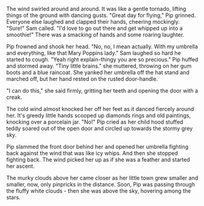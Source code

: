 The wind swirled around and around. It was like a gentle tornado, lifting things of the ground with dancing gusts. "Great day for flying," Pip grinned. Everyone else laughed and clapped their hands, cheering mockingly. "Sure!" Sam called. "I'd love to go out there and get whipped up into a smoothie!" There was a smacking of hands and some roaring laughter.

Pip frowned and shook her head. "No, no, I mean actually. With my umbrella and everything, like that Mary Poppins lady." Sam laughed so hard he started to cough. "Yeah right explain-thingy you are so precious." Pip huffed and stormed away. "Tiny little brains." she muttered, throwing on her gum boots and a blue raincoat. She yanked her umbrella off the hat stand and marched off, but her hand rested on the rusted door-handle.

"I can do this," she said firmly, gritting her teeth and opening the door with a creak.

The cold wind almost knocked her off her feet as it danced fiercely around her. It's greedy little hands scooped up diamonds rings and old paintings, knocking over a porcelain jar. "No!" Pip cried as her child hood stuffed teddy soared out of the open door and circled up towards the stormy grey sky.

Pip slammed the front door behind her and opened her umbrella fighting back against the wind that was like icy whips. And then she stopped fighting back. The wind picked her up as if she was a feather and started her ascent.

The murky clouds above her came closer as her little town grew smaller and smaller, now, only pinpricks in the distance. Soon, Pip was passing through the fluffy white clouds - then she was above the sky, hovering among the stars.
